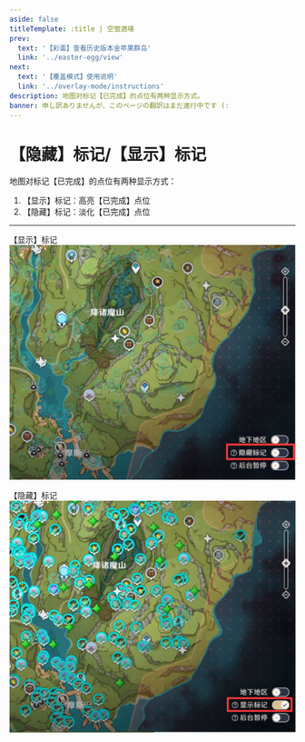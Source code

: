 ```yaml
---
aside: false
titleTemplate: :title | 空蛍酒場
prev:
  text: '【彩蛋】查看历史版本金苹果群岛'
  link: '../easter-egg/view'
next:
  text: '【覆盖模式】使用说明'
  link: '../overlay-mode/instructions'
description: 地图对标记【已完成】的点位有两种显示方式。
banner: 申し訳ありませんが、このページの翻訳はまだ進行中です (:
---
```


[文：【隐藏】标记/【显示】标记]: # 'https://support.qq.com/products/321980/faqs/127250'

# 【隐藏】标记/【显示】标记

地图对标记【已完成】的点位有两种显示方式：

1. 【显示】标记：高亮【已完成】点位
2. 【隐藏】标记：淡化【已完成】点位

---

【显示】标记
![](/imgs/ja/manual/hide-show-done/Hide.png)

【隐藏】标记
![](/imgs/ja/manual/hide-show-done/show.png)
